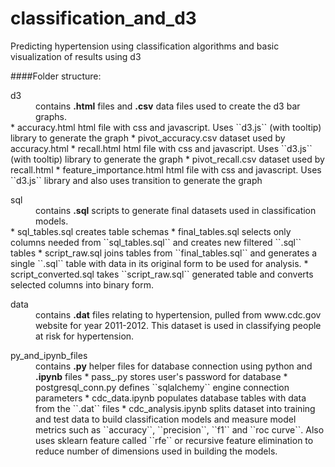 # classification_and_d3
Predicting hypertension using classification algorithms and basic visualization of results using d3

####Folder structure:
<dl>
  <dt>d3</dt>
  <dd>contains <b>.html</b> files and <b>.csv</b> data files used to create the d3 bar graphs.</dd>
  * accuracy.html  
      html file with css and javascript. Uses ``d3.js`` (with tooltip) library to generate the graph
  * pivot_accuracy.csv  
      dataset used by accuracy.html
  * recall.html  
      html file with css and javascript. Uses ``d3.js`` (with tooltip) library to generate the graph  
  * pivot_recall.csv  
      dataset used by recall.html  
  * feature_importance.html  
      html file with css and javascript. Uses ``d3.js`` library and also uses transition to generate the graph

<dl>
  <dt>sql</dt>
  <dd>contains <b>.sql</b> scripts to generate final datasets used in classification models.</dd>
  * sql_tables.sql   
      creates table schemas
  * final_tables.sql  
      selects only columns needed from ``sql_tables.sql`` and creates new filtered ``.sql`` tables
  * script_raw.sql  
      joins tables from ``final_tables.sql`` and generates a single ``.sql`` table with data in its original form to be used for analysis.
  * script_converted.sql  
      takes ``script_raw.sql`` generated table and converts selected columns into binary form.
      
<dl>
  <dt>data</dt>
  <dd>contains <b>.dat</b> files relating to hypertension, pulled from www.cdc.gov website for year 2011-2012. This dataset is used in classifying people at risk for hypertension.</dd>

<dl>
  <dt>py_and_ipynb_files<dt>
  <dd>contains <b>.py</b> helper files for database connection using python and <b>.ipynb</b> files
  * pass_.py  
      stores user's password for database  
  * postgresql_conn.py  
      defines ``sqlalchemy`` engine connection parameters
  * cdc_data.ipynb  
      populates database tables with data from the ``.dat`` files
  * cdc_analysis.ipynb  
      splits dataset into training and test data to build classification models and measure model metrics such as ``accuracy``, ``precision``, ``f1`` and ``roc curve``. Also uses sklearn feature called ``rfe`` or recursive feature elimination to reduce number of dimensions used in building the models.





